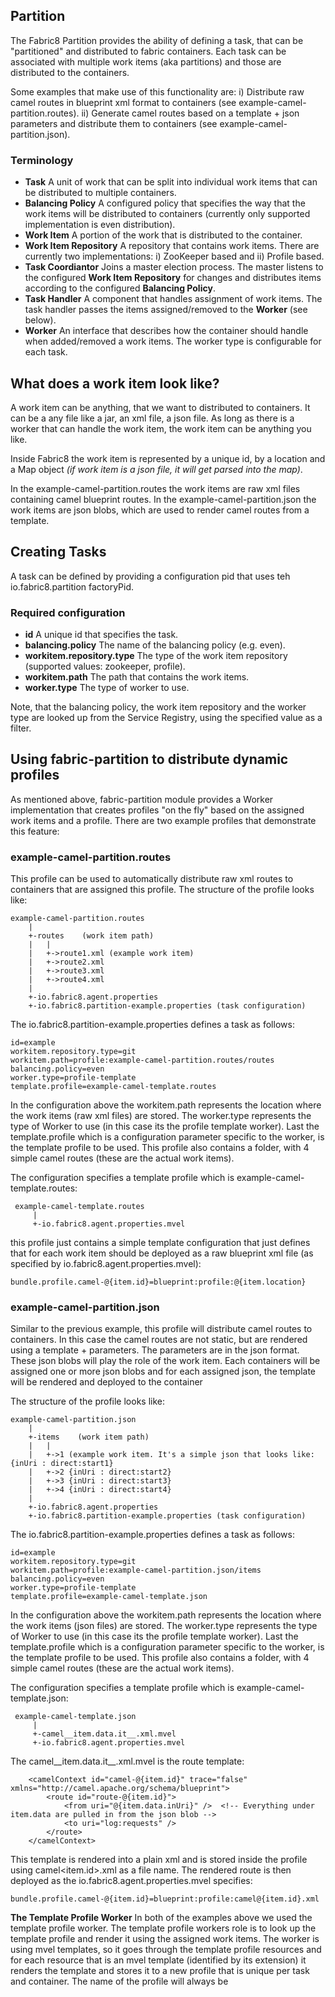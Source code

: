 ## Partition

The Fabric8 Partition provides the ability of defining a task, that can be "partitioned" and distributed to fabric containers.
Each task can be associated with multiple work items (aka partitions) and those are distributed to the containers.

Some examples that make use of this functionality are:
i) Distribute raw camel routes in blueprint xml format to containers (see example-camel-partition.routes).
ii) Generate camel routes based on a template + json parameters and distribute them to containers (see example-camel-partition.json).

### Terminology
* **Task** A unit of work that can be split into individual work items that can be distributed to multiple containers.
* **Balancing Policy** A configured policy that specifies the way that the work items will be distributed to containers (currently only supported implementation is even distribution).
* **Work Item** A portion of the work that is distributed to the container.
* **Work Item Repository** A repository that contains work items. There are currently two implementations: i) ZooKeeper based and ii) Profile based.
* **Task Coordiantor** Joins a master election process. The master listens to the configured **Work Item Repository** for changes and distributes items according to the configured **Balancing Policy**.
* **Task Handler** A component that handles assignment of work items. The task handler passes the items assigned/removed to the **Worker** (see below).
* **Worker** An interface that describes how the container should handle when added/removed a work items. The worker type is configurable for each task.


## What does a work item look like?
A work item can be anything, that we want to distributed to containers. It can be a any file like a jar, an xml file, a json file.
As long as there is a worker that can handle the work item, the work item can be anything you like.

Inside Fabric8 the work item is represented by a unique id, by a location and a Map object *(if work item is a json file, it will get parsed into the map)*.

In the example-camel-partition.routes the work items are raw xml files containing camel blueprint routes.
In the example-camel-partition.json the work items are json blobs, which are used to render camel routes from a template.


## Creating Tasks
A task can be defined by providing a configuration pid that uses teh io.fabric8.partition factoryPid.

### Required configuration
* **id** A unique id that specifies the task.
* **balancing.policy** The name of the balancing policy (e.g. even).
* **workitem.repository.type** The type of the work item repository (supported values: zookeeper, profile).
* **workitem.path** The path that contains the work items.
* **worker.type** The type of worker to use.

Note, that the balancing policy, the work item repository and the worker type are looked up from the Service Registry, using the specified value as a filter.

## Using fabric-partition to distribute dynamic profiles
As mentioned above, fabric-partition module provides a Worker implementation that creates profiles "on the fly" based on the assigned work items and a profile.
There are two example profiles that demonstrate this feature:

### example-camel-partition.routes
This profile can be used to automatically distribute raw xml routes to containers that are assigned this profile.
The structure of the profile looks like:

    example-camel-partition.routes
        |
        +-routes    (work item path)
        |   |
        |   +->route1.xml (example work item)
        |   +->route2.xml
        |   +->route3.xml
        |   +->route4.xml
        |
        +-io.fabric8.agent.properties
        +-io.fabric8.partition-example.properties (task configuration)

The io.fabric8.partition-example.properties defines a task as follows:

    id=example
    workitem.repository.type=git
    workitem.path=profile:example-camel-partition.routes/routes
    balancing.policy=even
    worker.type=profile-template
    template.profile=example-camel-template.routes

In the configuration above the workitem.path represents the location where the work items (raw xml files) are stored. The worker.type represents the type of Worker to use (in this case its the profile template worker). Last the template.profile which is a configuration parameter specific to the worker, is the template profile to be used.
This profile also contains a folder, with 4 simple camel routes (these are the actual work items).

The configuration specifies a template profile which is example-camel-template.routes:

     example-camel-template.routes
         |
         +-io.fabric8.agent.properties.mvel

 this profile just contains a simple template configuration that just defines that for each work item should be deployed as a raw blueprint xml file (as specified by io.fabric8.agent.properties.mvel):

    bundle.profile.camel-@{item.id}=blueprint:profile:@{item.location}

### example-camel-partition.json
Similar to the previous example, this profile will distribute camel routes to containers. In this case the camel routes are not static, but are rendered using a template + parameters.
The parameters are in the json format. These json blobs will play the role of the work item. Each containers will be assigned one or more json blobs and for each assigned json, the template will be rendered and deployed to the container

The structure of the profile looks like:

    example-camel-partition.json
        |
        +-items    (work item path)
        |   |
        |   +->1 (example work item. It's a simple json that looks like: {inUri : direct:start1}
        |   +->2 {inUri : direct:start2}
        |   +->3 {inUri : direct:start3}
        |   +->4 {inUri : direct:start4}
        |
        +-io.fabric8.agent.properties
        +-io.fabric8.partition-example.properties (task configuration)

The io.fabric8.partition-example.properties defines a task as follows:

    id=example
    workitem.repository.type=git
    workitem.path=profile:example-camel-partition.json/items
    balancing.policy=even
    worker.type=profile-template
    template.profile=example-camel-template.json

In the configuration above the workitem.path represents the location where the work items (json files) are stored. The worker.type represents the type of Worker to use (in this case its the profile template worker). Last the template.profile which is a configuration parameter specific to the worker, is the template profile to be used.
This profile also contains a folder, with 4 simple camel routes (these are the actual work items).

The configuration specifies a template profile which is example-camel-template.json:

     example-camel-template.json
         |
         +-camel__item.data.it__.xml.mvel
         +-io.fabric8.agent.properties.mvel

The camel__item.data.it__.xml.mvel is the route template:

        <camelContext id="camel-@{item.id}" trace="false" xmlns="http://camel.apache.org/schema/blueprint">
            <route id="route-@{item.id}">
                <from uri="@{item.data.inUri}" />  <!-- Everything under item.data are pulled in from the json blob -->
                <to uri="log:requests" />
            </route>
        </camelContext>

This template is rendered into a plain xml and is stored inside the profile using camel<item.id>.xml as a file name.
The rendered route is then deployed as the io.fabric8.agent.properties.mvel specifies:

    bundle.profile.camel-@{item.id}=blueprint:profile:camel@{item.id}.xml

**The Template Profile Worker**
In both of the examples above we used the template profile worker. The template profile workers role is to look up the template profile and render it using the assigned work items.
The worker is using mvel templates, so it goes through the template profile resources and for each resource that is an mvel template (identified by its extension) it renders the template and stores it to a new profile that is unique per task and container.
The name of the profile will always be <template profile name>.<container name>. Non mvel resources will be just copied as is to the new profile.
Last the new profile is assigned to the container. If the rendered profile is empty the profile will get deleted and removed from the container.

**Other Template Profiles**
You could use your own template profiles to do things like distributing features to containers:

    template
    |
    +----------> io.fabric8.agent.properties.mvel

The io.fabric8.agent.properties.mvel could look like this:

    feature.@{name}=@{name}

So give a partition item that contains the following json:

    { "name" : "cool-feature" }

The worker will render the file as follows:

    feature.cool-feature=cool-feature

Then it will create a new profile and assign it to local container.

*Note:* If you need to also have the resource names under the profile template, you can use in the file name a placeholder surrounded by double underscores, e.g: camel-__id__.xml.

##The profile work item repository

The examples above made use of the Profile Work Item Repository. This repository can lookup for work items to distribute under the profile, using the Profile URL Handler as a work item path.
You can then add / remove work items, by adding or removing resources from the profile path.

##The zookeeper work item repository

An alternative to the profile work item repository, is the zookeeper work item repository. When using it, you specify a zookeeper path that will contain work items.
You can then add/remove znodes to that path, that will contain the work items. For example if you specify the workitem.path /fabric/partition/example. You can add workitems using the shell like:

    zk:create /fabric/partition/example/1 "{ \"inUri\" : \"direct:in1\" }"
    zk:create /fabric/partition/example/2 "{ \"inUri\" : \"direct:in2\" }"


## Implementing custom Workers
In most cases the user will want to implement his own workers. Implementing one is as trivial as implementing the following methods.

    String getType();

    void assign(TaskContext context, Set<WorkItem> items);

    void release(TaskContext context, Set<WorkItem> items);

The getType() method should return a string, which can be used for looking up the listener (used in the worker.type property).
The assign/release methods can be used to implement the behavior of the worker when items are added/removed.
The argument context represents the task and it encapsulates the task configuration.
The items argument is a representation of the items, which contains a unique identifier for the item, the location of the item and a java.util.Map which can contain additional data if work item is in json format.

